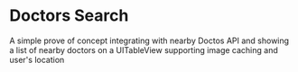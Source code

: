 # Doctors Search


A simple prove of concept integrating with nearby Doctos API and showing a list of nearby doctors on a UITableView  supporting image caching and user's location
